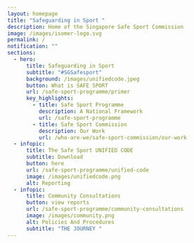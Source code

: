 ```yaml
---
layout: homepage
title: "Safeguarding in Sport "
description: Home of the Singapore Safe Sport Commission
image: /images/isomer-logo.svg
permalink: /
notification: ""
sections:
  - hero:
      title: Safeguarding in Sport
      subtitle: "#SGSafesport"
      background: /images/unifiedcode.jpeg
      button: What is SAFE SPORT
      url: /safe-sport-programme/primer
      key_highlights:
        - title: Safe Sport Programme
          description: A National Framework
          url: /safe-sport-programme
        - title: Safe Sport Commission
          description: Our Work
          url: /who-are-we/safe-sport-commission/our-work
  - infopic:
      title: The Safe Sport UNIFIED CODE
      subtitle: Download
      button: here
      url: /safe-sport-programme/unified-code
      image: /images/unifiedcode.png
      alt: Reporting
  - infopic:
      title: Community Consultations
      button: view reports
      url: /safe-sport-programme/community-consultations
      image: /images/community.png
      alt: Policies And Procedures
      subtitle: "THE JOURNEY "
---
```

